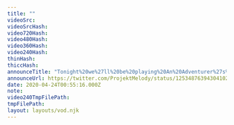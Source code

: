 ```yaml
---
title: ""
videoSrc: 
videoSrcHash: 
video720Hash: 
video480Hash: 
video360Hash: 
video240Hash: 
thinHash: 
thiccHash: 
announceTitle: "Tonight%20we%27ll%20be%20playing%20An%20Adventurer%27s%20Tale%20%28.%40TopHatStudiosEN%29%20on%20CB%21%20Thank%20you%20.%40FAKKU%20for%20condoning%2F%22sponsoring%22%20my%20lust%20for%20hentai%20cut%20scenes%21%21%21%20%20LET%27S%20PLAY%3A%20%20%20mel%20w%2F%20hat%20pic%3A%20.%40culture_117%20%20game%20image%3A%20.%40NoisyPixelNews"
announceUrl: https://twitter.com/ProjektMelody/status/1253487639430410240
date: 2020-04-24T00:55:16.000Z
note: 
video240TmpFilePath: 
tmpFilePath: 
layout: layouts/vod.njk
---
```

